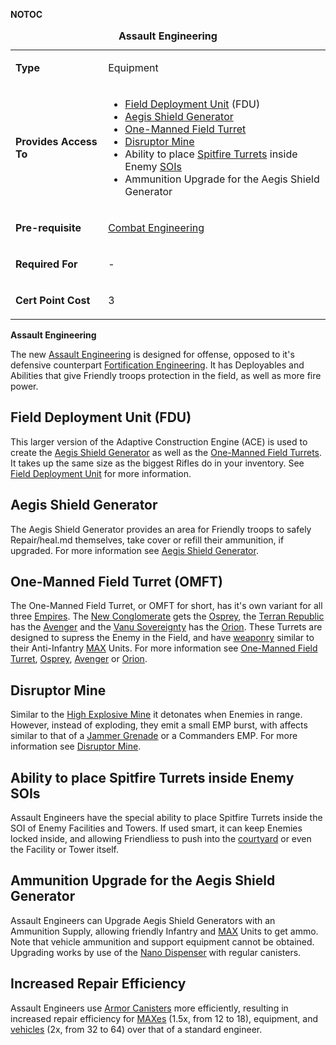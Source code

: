 **NOTOC**

<table>
<caption><strong>Assault Engineering</strong></caption>
<tbody>
<tr class="odd">
<td><p><strong>Type</strong></p></td>
<td><p>Equipment</p></td>
</tr>
<tr class="even">
<td><p><strong>Provides Access To</strong></p></td>
<td><ul>
<li><a href="Field_Deployment_Unit.md" title="wikilink">Field Deployment Unit</a> (FDU)</li>
<li><a href="Aegis_Shield_Generator.md" title="wikilink">Aegis Shield Generator</a></li>
<li><a href="One-Manned_Field_Turret.md" title="wikilink">One-Manned Field Turret</a></li>
<li><a href="Disruptor_Mine.md" title="wikilink">Disruptor Mine</a></li>
<li>Ability to place <a href="ACE#Spitfire_Turret" title="wikilink">Spitfire Turrets</a> inside Enemy <a href="SOI.md" title="wikilink">SOIs</a></li>
<li>Ammunition Upgrade for the Aegis Shield Generator</li>
</ul></td>
</tr>
<tr class="odd">
<td><p><strong>Pre-requisite</strong></p></td>
<td><p><a href="Combat_Engineering.md" title="wikilink">Combat Engineering</a></p></td>
</tr>
<tr class="even">
<td><p><strong>Required For</strong></p></td>
<td><p>-</p></td>
</tr>
<tr class="odd">
<td><p><strong>Cert Point Cost</strong></p></td>
<td><p>3</p></td>
</tr>
</tbody>
</table>

**Assault Engineering**

The new [Assault Engineering](Assault_Engineering.md) is designed for offense,
opposed to it's defensive counterpart
[Fortification Engineering](Fortification_Engineering.md). It has Deployables
and Abilities that give Friendly troops protection in the field, as well as more
fire power.

## Field Deployment Unit (FDU)

This larger version of the Adaptive Construction Engine (ACE) is used to create
the [Aegis Shield Generator](../weapons/Aegis_Shield_Generator.md) as well as
the [One-Manned Field Turrets](../weapons/One-Manned_Field_Turret.md). It takes
up the same size as the biggest Rifles do in your inventory. See
[Field Deployment Unit](../weapons/Field_Deployment_Unit.md) for more
information.

## Aegis Shield Generator

The Aegis Shield Generator provides an area for Friendly troops to safely
Repair/heal.md themselves, take cover or refill their ammunition, if upgraded.
For more information see
[Aegis Shield Generator](../weapons/Aegis_Shield_Generator.md).

## One-Manned Field Turret (OMFT)

The One-Manned Field Turret, or OMFT for short, has it's own variant for all
three [Empires](../terminology/Empire.md). The
[New Conglomerate](../etc/New_Conglomerate.md) gets the
[Osprey](../weapons/Osprey.md), the [Terran Republic](../etc/Terran_Republic.md)
has the [Avenger](../weapons/Avenger.md) and the
[Vanu Sovereignty](../etc/Vanu_Sovereignty.md) has the
[Orion](../weapons/Orion.md). These Turrets are designed to supress the Enemy in
the Field, and have [weaponry](../weapons/Weapon.md) similar to their
Anti-Infantry [MAX](../items/Mechanized_Assault_Exo-Suit.md) Units. For more
information see
[One-Manned Field Turret](../weapons/One-Manned_Field_Turret.md),
[Osprey](../weapons/Osprey.md), [Avenger](../weapons/Avenger.md) or
[Orion](../weapons/Orion.md).

## Disruptor Mine

Similar to the
[High Explosive Mine](../weapons/Adaptive_Construction_Engine.md#High_Explosive_Mine)
it detonates when Enemies in range. However, instead of exploding, they emit a
small EMP burst, with affects similar to that of a
[Jammer Grenade](../weapons/Jammer_Grenade.md) or a Commanders EMP. For more
information see [Disruptor Mine](../weapons/Disruptor_Mine.md).

## Ability to place Spitfire Turrets inside Enemy SOIs

Assault Engineers have the special ability to place Spitfire Turrets inside the
SOI of Enemy Facilities and Towers. If used smart, it can keep Enemies locked
inside, and allowing Friendliess to push into the
[courtyard](../locations/Courtyard.md) or even the Facility or Tower itself.

## Ammunition Upgrade for the Aegis Shield Generator

Assault Engineers can Upgrade Aegis Shield Generators with an Ammunition Supply,
allowing friendly Infantry and [MAX](../items/Mechanized_Assault_Exo-Suit.md)
Units to get ammo. Note that vehicle ammunition and support equipment cannot be
obtained. Upgrading works by use of the
[Nano Dispenser](../weapons/Nano_Dispenser.md) with regular canisters.

## Increased Repair Efficiency

Assault Engineers use [Armor Canisters](../items/Armor_Canister.md) more
efficiently, resulting in increased repair efficiency for
[MAXes](../items/Mechanized_Assault_Exo-Suit.md) (1.5x, from 12 to 18),
equipment, and [vehicles](../vehicles/Vehicle.md) (2x, from 32 to 64) over that
of a standard engineer.

<!--[Category:Certification](../Category:Certification.md)-->
